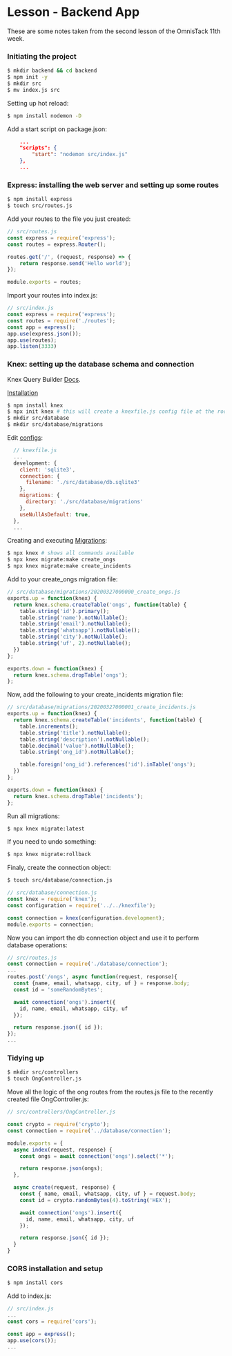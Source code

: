 Lesson - Backend App
==
These are some notes taken from the second lesson of the OmnisTack 11th week.

### Initiating the project
```bash
$ mkdir backend && cd backend
$ npm init -y
$ mkdir src
$ mv index.js src
```
Setting up hot reload:
```bash
$ npm install nodemon -D
```


Add a start script on package.json:
```json
    ...
    "scripts": {
        "start": "nodemon src/index.js"
    },
    ...
```

### Express: installing the web server and setting up some routes
```bash
$ npm install express
$ touch src/routes.js
```

Add your routes to the file you just created:
```js
// src/routes.js
const express = require('express');
const routes = express.Router();

routes.get('/', (request, response) => {
    return response.send('Hello world');
});

module.exports = routes;
```

Import your routes into index.js:
```js
// src/index.js
const express = require('express');
const routes = require('./routes');
const app = express();
app.use(express.json());
app.use(routes);
app.listen(3333)
```

### Knex: setting up the database schema and connection
Knex Query Builder [Docs](http://knexjs.org/).

[Installation](http://knexjs.org/#Installation-node)
```bash
$ npm install knex
$ npx init knex # this will create a knexfile.js config file at the root dir
$ mkdir src/database
$ mkdir src/database/migrations
```

Edit [configs](http://knexjs.org/#Installation-client):
```js
  // knexfile.js
  ...
  development: {
    client: 'sqlite3',
    connection: {
      filename: './src/database/db.sqlite3'
    },
    migrations: {
      directory: './src/database/migrations'
    },
    useNullAsDefault: true,
  },
  ...
```

Creating and executing [Migrations](http://knexjs.org/#Installation-migrations):
```bash
$ npx knex # shows all commands available
$ npx knex migrate:make create_ongs
$ npx knex migrate:make create_incidents
```
Add to your create_ongs migration file:
```js
// src/database/migrations/20200327000000_create_ongs.js
exports.up = function(knex) {
  return knex.schema.createTable('ongs', function(table) {
    table.string('id').primary();
    table.string('name').notNullable();
    table.string('email').notNullable();
    table.string('whatsapp').notNullable();
    table.string('city').notNullable();
    table.string('uf', 2).notNullable();
  })
};

exports.down = function(knex) {
  return knex.schema.dropTable('ongs');
};
```
Now, add the following to your create_incidents migration file:
```js
// src/database/migrations/20200327000001_create_incidents.js
exports.up = function(knex) {
  return knex.schema.createTable('incidents', function(table) {
    table.increments();
    table.string('title').notNullable();
    table.string('description').notNullable();
    table.decimal('value').notNullable();
    table.string('ong_id').notNullable();

    table.foreign('ong_id').references('id').inTable('ongs');
  })
};

exports.down = function(knex) {
  return knex.schema.dropTable('incidents');
};

```

Run all migrations:
```bash
$ npx knex migrate:latest
```

If you need to undo something:
```bash
$ npx knex migrate:rollback
```

Finaly, create the connection object:
```bash
$ touch src/database/connection.js
```
```js
// src/database/connection.js
const knex = require('knex');
const configuration = require('../../knexfile');

const connection = knex(configuration.development);
module.exports = connection;
```

Now you can import the db connection object and use it to perform database operations:
```js
// src/routes.js
const connection = require('./database/connection');
...
routes.post('/ongs', async function(request, response){
  const {name, email, whatsapp, city, uf } = response.body;
  const id = 'someRandomBytes';

  await connection('ongs').insert({
    id, name, email, whatsapp, city, uf
  });

  return response.json({ id });
});
...

```

### Tidying up
```bash
$ mkdir src/controllers
$ touch OngController.js
```

Move all the logic of the ong routes from the routes.js file to the recently created file OngController.js:
```js
// src/controllers/OngController.js

const crypto = require('crypto');
const connection = require('../database/connection');

module.exports = {
  async index(request, response) {
    const ongs = await connection('ongs').select('*');

    return response.json(ongs);
  },

  async create(request, response) {
    const { name, email, whatsapp, city, uf } = request.body;
    const id = crypto.randomBytes(4).toString('HEX');

    await connection('ongs').insert({
      id, name, email, whatsapp, city, uf
    });

    return response.json({ id });
  }
}
```

### CORS installation and setup
```bash
$ npm install cors
```

Add to index.js:
```js
// src/index.js
...
const cors = require('cors');

const app = express();
app.use(cors());
...
```
